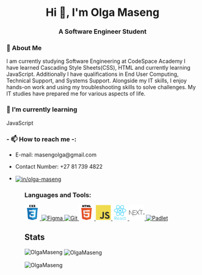 <h1 align="center">Hi 👋, I'm Olga Maseng</h1>
<h3 align="center">A Software Engineer Student</h3>

<h3>🔭 About Me </h3>
<p>I am currently studying Software Engineering at CodeSpace Academy I have learned Cascading Style Sheets(CSS), HTML and currently learning JavaScript. Additionally I have qualifications in End User Computing, Technical Support, and Systems Support. Alongside my IT skills, I enjoy hands-on work and using my troubleshooting skills to solve challenges. My IT studies have prepared me for various aspects of life.</p>

<h3>🌱 I’m currently learning </h3>
<p>JavaScript</p>

<h3 align="left">- 📫 How to reach me -:</h3>

<ul>
 <li><p align= "left"> E-mail: masengolga@gmail.com</p></li>
  <li><p align= "left"> Contact Number: +27 81 739 4822</p></li>
<li><p align="left">
<a href="https://linkedin.com/in/olga-maseng" target="blank"><img align="center" src="https://raw.githubusercontent.com/rahuldkjain/github-profile-readme-generator/master/src/images/icons/Social/linked-in-alt.svg" alt="in/olga-maseng" height="30" width="40" /></a>
  </p></li>
  <ul> 

<h3 align="left">Languages and Tools:</h3>
<p align="left">
  <a href="https://www.w3schools.com/css/" target="_blank" rel="noreferrer">
    <img src="https://raw.githubusercontent.com/devicons/devicon/master/icons/css3/css3-original-wordmark.svg" alt="CSS3" width="40" height="40"/>
  </a>
  <a href="https://www.figma.com/" target="_blank" rel="noreferrer">
    <img src="https://www.vectorlogo.zone/logos/figma/figma-icon.svg" alt="Figma" width="40" height="40"/>
  </a>
  <a href="https://git-scm.com/" target="_blank" rel="noreferrer">
    <img src="https://www.vectorlogo.zone/logos/git-scm/git-scm-icon.svg" alt="Git" width="40" height="40"/>
  </a>
  <a href="https://www.w3.org/html/" target="_blank" rel="noreferrer">
    <img src="https://raw.githubusercontent.com/devicons/devicon/master/icons/html5/html5-original-wordmark.svg" alt="HTML5" width="40" height="40"/>
  </a>
  <a href="https://developer.mozilla.org/en-US/docs/Web/JavaScript" target="_blank" rel="noreferrer">
    <img src="https://raw.githubusercontent.com/devicons/devicon/master/icons/javascript/javascript-original.svg" alt="JavaScript" width="40" height="40"/>
  </a>
  <a href="https://reactjs.org/" target="_blank" rel="noreferrer">
    <img src="https://raw.githubusercontent.com/devicons/devicon/master/icons/react/react-original-wordmark.svg" alt="React.js" width="40" height="40"/>
  </a>
<a href="https://nextjs.org/" target="_blank" rel="noreferrer">
  <img src="https://raw.githubusercontent.com/devicons/devicon/master/icons/nextjs/nextjs-original-wordmark.svg" alt="Next.js" width="40" height="40" style="fill: white"/>
</a>
  <a href="https://padlet.com/masengolga/my-portfolio-hygqijhm45qgfqfn" target="_blank" rel="noreferrer">
    <img src="https://ctl.morainevalley.edu/wp-content/uploads/2013/03/padlet-slider.png" alt="Padlet" width="40" height="40"/>
  </a>
</p>




<h2> Stats</h2>
<p><img align="left" src="https://github-readme-stats.vercel.app/api/top-langs?username=OlgaMaseng&show_icons=true&locale=en&layout=compact" alt="OlgaMaseng" /></p>
<p>&nbsp;<img align="center" src="https://github-readme-stats.vercel.app/api?username=OlgaMaseng&show_icons=true&locale=en" alt="OlgaMaseng" /></p>
<p><img align="center" src="https://github-readme-streak-stats.herokuapp.com/?user=OlgaMaseng&" alt="OlgaMaseng" /></p>

